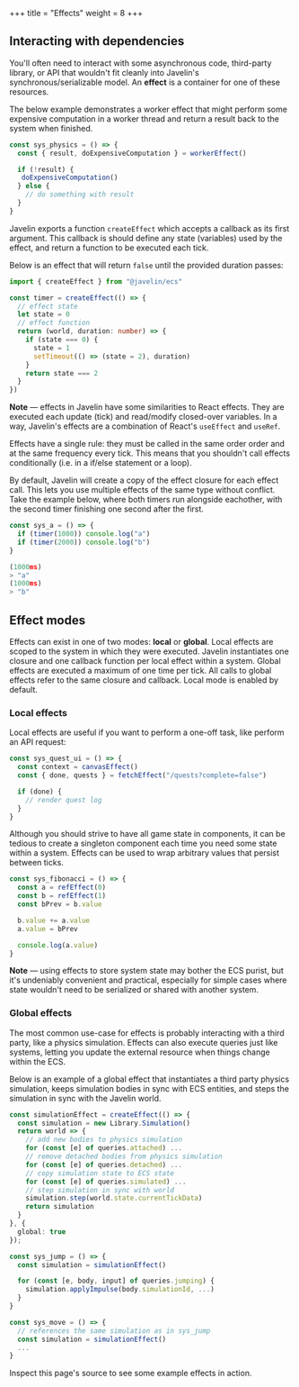 +++
title = "Effects"
weight = 8
+++

## Interacting with dependencies

You'll often need to interact with some asynchronous code, third-party library, or API that wouldn't fit cleanly into Javelin's synchronous/serializable model. An **effect** is a container for one of these resources.

The below example demonstrates a worker effect that might perform some expensive computation in a worker thread and return a result back to the system when finished.

 ```ts
 const sys_physics = () => {
   const { result, doExpensiveComputation } = workerEffect()

   if (!result) {
    doExpensiveComputation()
   } else {
     // do something with result
   }
 }
 ```

 Javelin exports a function `createEffect` which accepts a callback as its first argument. This callback is should define any state (variables) used by the effect, and return a function to be executed each tick.

Below is an effect that will return `false` until the provided duration passes:

```ts
import { createEffect } from "@javelin/ecs"

const timer = createEffect(() => {
  // effect state
  let state = 0
  // effect function
  return (world, duration: number) => {
    if (state === 0) {
      state = 1
      setTimeout(() => (state = 2), duration)
    }
    return state === 2
  }
})
```

<aside>
  <p>
    <strong>Note</strong> — effects in Javelin have some similarities to React effects. They are executed each update (tick) and  read/modify closed-over variables. In a way, Javelin's effects are a combination of React's <code>useEffect</code> and <code>useRef</code>.
  </p>
</aside>

Effects have a single rule: they must be called in the same order order and at the same frequency every tick. This means that you shouldn't call effects conditionally (i.e. in a if/else statement or a loop).

By default, Javelin will create a copy of the effect closure for each effect call. This lets you use multiple effects of the same type without conflict. Take the example below, where both timers run alongside eachother, with the second timer finishing one second after the first.

```ts
const sys_a = () => {
  if (timer(1000)) console.log("a")
  if (timer(2000)) console.log("b")
}

(1000ms)
> "a"
(1000ms)
> "b"
```

## Effect modes

Effects can exist in one of two modes: **local** or **global**. Local effects are scoped to the system in which they were executed. Javelin instantiates one closure and one callback function per local effect within a system. Global effects are executed a maximum of one time per tick. All calls to global effects refer to the same closure and callback. Local mode is enabled by default.

### Local effects

Local effects are useful if you want to perform a one-off task, like perform an API request:

```ts
const sys_quest_ui = () => {
  const context = canvasEffect()
  const { done, quests } = fetchEffect("/quests?complete=false")

  if (done) {
    // render quest log
  }
}
```

Although you should strive to have all game state in components, it can be tedious to create a singleton component each time you need some state within a system. Effects can be used to wrap arbitrary values that persist between ticks.

```ts
const sys_fibonacci = () => {
  const a = refEffect(0)
  const b = refEffect(1)
  const bPrev = b.value

  b.value += a.value
  a.value = bPrev

  console.log(a.value)
}
```

<aside>
  <p>
    <strong>Note</strong> — using effects to store system state may bother the ECS purist, but it's undeniably convenient and practical, especially for simple cases where state wouldn't need to be serialized or shared with another system.
  </p>
</aside>

### Global effects

The most common use-case for effects is probably interacting with a third party, like a physics simulation. Effects can also execute queries just like systems, letting you update the external resource when things change within the ECS.

Below is an example of a global effect that instantiates a third party physics simulation, keeps simulation bodies in sync with ECS entities, and steps the simulation in sync with the Javelin world.

```ts
const simulationEffect = createEffect(() => {
  const simulation = new Library.Simulation()
  return world => {
    // add new bodies to physics simulation
    for (const [e] of queries.attached) ...
    // remove detached bodies from physics simulation
    for (const [e] of queries.detached) ...
    // copy simulation state to ECS state
    for (const [e] of queries.simulated) ...
    // step simulation in sync with world
    simulation.step(world.state.currentTickData)
    return simulation
  }
}, {
  global: true
});

const sys_jump = () => {
  const simulation = simulationEffect()

  for (const [e, body, input] of queries.jumping) {
    simulation.applyImpulse(body.simulationId, ...)
  }
}

const sys_move = () => {
  // references the same simulation as in sys_jump
  const simulation = simulationEffect()
  ...
}
```

Inspect this page's source to see some example effects in action.

<script>
  const effects = {
    ref: Javelin.createEffect(() => {
      let initial = true
      const state = {}
      return (world, initialValue) => {
        if (initial) {
          state.value = initialValue
        }
        initial = false
        return state
      }
    }),
    wait: Javelin.createEffect(() => {
      return (world, duration) => {
        const state = effects.ref(0)
        if (state.value === 0) {
          state.value = 1
          setTimeout(() => (state.value = 2), duration)
        }
        return state.value === 2
      }
    }),
    fetch: Javelin.createEffect(() => {
      let state = 0;
      let result = null;
      return (world, url, invalidate = false) => {
        if (invalidate) {
          state = 0
        }
        if (state === 1) {
          return result
        }
        return fetch(url).then(response => response.json()).then(r => {
          result = r;
          state = 1;
        })
      }
    })
  }
  const system_a = () => {
    const doneA = effects.wait(1000)
    const doneB = effects.wait(3000)
    const runningA = effects.ref(true)
    const runningB = effects.ref(true)

    if (doneA && runningA.value) {
      console.log("a")
      runningA.value = false
    }

    if (doneB && runningB.value) {
      console.log("b")
      runningB.value = false
    }
  }
  const system_b = () => {
    const running = effects.ref(true)
    const response = effects.fetch("https://jsonplaceholder.typicode.com/todos/1")

    if (response && running.value) {
      console.log(response)
      running.value = false
    }
  }
  const sys_fibonacci = () => {
    const a = effects.ref(0)
    const b = effects.ref(1)
    const x = b.value

    if (x < 10000) {
      b.value += a.value
      a.value = x

      console.log(a.value)
    }
  }

  const world = Javelin.createWorld({
    systems: [
      system_a,
      system_b,
      sys_fibonacci
    ]
  })

  setInterval(world.tick, 500)
</script>